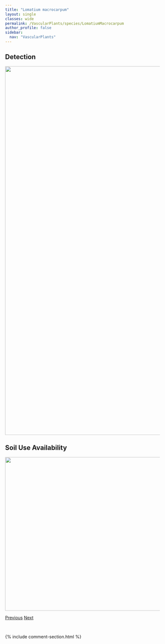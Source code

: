 ```yaml
---
title: "Lomatium macrocarpum"
layout: single
classes: wide
permalink: /VascularPlants/species/LomatiumMacrocarpum
author_profile: false
sidebar:
  nav: "VascularPlants"
---
```


<h2>Detection</h2>

<a href="https://drive.google.com/uc?export=view&id=11trtfZzzaZfRjQzm1S5RdcyDO2A_9djG">
<img src="https://drive.google.com/uc?export=view&id=11trtfZzzaZfRjQzm1S5RdcyDO2A_9djG" height = "1200" width = "800">
</a>


<h2>Soil Use Availability</h2>

<a href="https://drive.google.com/uc?export=view&id=1q9LZs7Az1O7lREVCLNsBAxOFIvUn96lQ">
<img src="https://drive.google.com/uc?export=view&id=1q9LZs7Az1O7lREVCLNsBAxOFIvUn96lQ" height = "500" width = "1000">
</a>


<a href="/DevelopmentWebsite/VascularPlants/species/LomatiumFoeniculaceum" class="pagination--pager" title="Lomatium foeniculaceum">Previous</a> <a href="/DevelopmentWebsite/VascularPlants/species/Lonicera" class="pagination--pager" title="Lonicera">Next</a>

<p>&nbsp;</p>

{% include comment-section.html %}

